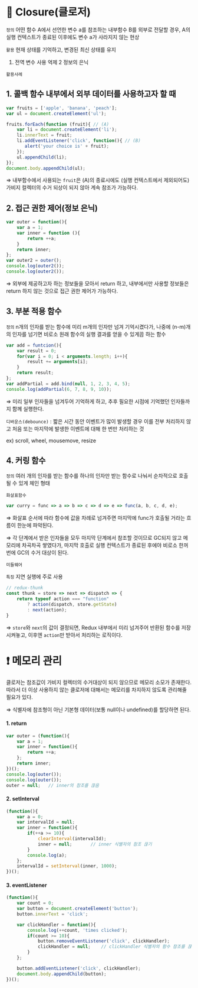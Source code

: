 
# 📌 Closure(클로저)



`정의` 어떤 함수 A에서 선언한 변수 a를 참조하는 내부함수 B를 외부로 전달할 경우, A의 실행 컨텍스트가 종료된 이후에도 변수 a가 사라지지 않는 현상

`활용` 현재 상태를 기억하고, 변경된 최신 상태를 유지

1. 전역 변수 사용 억제
2 정보의 은닉                                                                                                                                                                                                                                                                                                                                                                                                                                                               

`활용사례`

## 1. 콜백 함수 내부에서 외부 데이터를 사용하고자 할 때

```jsx
var fruits = ['apple', 'banana', 'peach'];
var ul = document.createElement('ul');

fruits.forEach(function (fruit){ // (A)
    var li = document.createElement('li');
	li.innerText = fruit;
    li.addEventListener('click', function(){ // (B)
       alert('your choice is' + fruit);
    });
    ul.appendChild(li);
});
document.body.appendChild(ul);
```

⇒ 내부함수에서 사용되는 `fruit`은 (A)의 종료시에도 (실행 컨텍스트에서 제외되어도) 가비지 컬렉터의 수거 되상이 되지 않아 계속 참조가 가능하다.

## 2. 접근 권한 제어(정보 은닉)

```jsx
var outer = function(){
	var a = 1;
  	var inner = function (){
    	return ++a;
    }
    return inner;
};
var outer2 = outer();
console.log(outer2());
console.log(outer2());
```

⇒ 외부에 제공하고자 하는 정보들을 모아서 return 하고, 내부에서만 사용할 정보들은 return 하지 않는 것으로 접근 권한 제어가 가능하다.

## 3. 부분 적용 함수

`정의` n개의 인자를 받는 함수에 미리 m개의 인자만 넘겨 기억시켰다가, 나중에 (n-m)개의 인자를 넘기면 비로소 원래 함수의 실행 결과를 얻을 수 있게끔 하는 함수

```jsx
var add = funtcion(){
	var result = 0;
  	for(var i = 0; i < arguments.length; i++){
    	result += arguments[i];
    }
	return result;
};
var addPartial = add.bind(null, 1, 2, 3, 4, 5);
console.log(addPartial(6, 7, 8, 9, 10));
```

⇒ 미리 일부 인자들을 넘겨두어 기억하게 하고, 추후 필요한 시점에 기억했던 인자들까지 함께 실행한다.

`디바운스(debounce)` : 짧은 시간 동안 이벤트가 많이 발생할 경우 이를 전부 처리하지 않고 처음 또는 마지막에 발생한 이벤트에 대해 한 번만 처리하는 것

ex) scroll, wheel, mousemove, resize

## 4. 커링 함수

`정의` 여러 개의 인자를 받는 함수를 하나의 인자만 받는 함수로 나눠서 순차적으로 호출될 수 있게 체인 형태

`화살표함수`

```jsx
var curry = func => a => b => c => d => e => func(a, b, c, d, e);
```

⇒ 화살표 순서에 따라 함수에 값을 차례로 넘겨주면 마지막에 func가 호출될 거라는 흐름이 한눈에 파악된다.

⇒ 각 단계에서 받은 인자들을 모두 마지막 단계에서 참조할 것이므로 GC되지 않고 메모리에 차곡차곡 쌓였다가, 마지막 호출로 실행 컨텍스트가 종료된 후에야 비로소 한꺼번에 GC의 수거 대상이 된다.

`미들웨어`

`특징` 지연 실행에 주로 사용

```jsx
// redux-thunk
const thunk = store => next => dispatch => {
	return typeof action === "function"
  		? action(dispatch, store.getState)
  		: next(action);
}
```

⇒ `store`와 `next`의 값이 결정되면, Redux 내부에서 미리 넘겨주어 반환된 함수를 저장시켜놓고, 이후엔 `action`만 받아서 처리하는 로직이다.

# ❗ 메모리 관리

클로저는 참조값이 가비지 컬렉터의 수거대상이 되지 않으므로 메모리 소모가 존재한다.따라서 더 이상 사용하지 않는 클로저에 대해서는 메모리를 차지하지 않도록 관리해줄 필요가 있다.

⇒ 식별자에 참조형이 아닌 기본형 데이터(보통 null이나 undefined)를 할당하면 된다.

#### 1. return

```jsx
var outer = (function(){
    var a = 1;
    var inner = function(){
        return ++a;
    };
    return inner;
})();
console.log(outer());
console.log(outer());
outer = null;   // inner의 참조를 끊음
```

#### 2. setInterval

```jsx
(function(){
    var a = 0;
    var intervalId = null;
    var inner = function(){
        if(++a >= 10){
            clearInterval(intervalId);
            inner = null;       // inner 식별자의 참조 끊기
        }
        console.log(a);
    };
    intervalId = setInterval(inner, 1000);
})();
```

#### 3. eventListener

```jsx
(function(){
    var count = 0;
    var button = document.createElement('button');
    button.innerText = 'click';

    var clickHandler = function(){
        console.log(++count, 'times clicked');
        if(count >= 10){
            button.removeEventListener('click', clickHandler);
            clickHandler = null;    // clickHandler 식별자의 함수 참조를 끊음.
        }
    };

    button.addEventListener('click', clickHandler);
    document.body.appendChild(button);
})();
```
